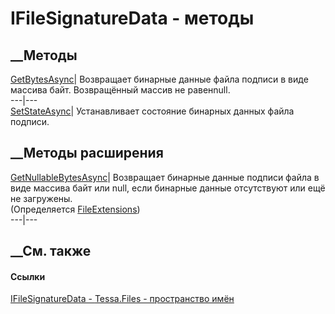 # IFileSignatureData - методы
##  __Методы
[GetBytesAsync](M_Tessa_Files_IFileSignatureData_GetBytesAsync.htm)|
Возвращает бинарные данные файла подписи в виде массива байт. Возвращённый
массив не равенnull.  
---|---  
[SetStateAsync](M_Tessa_Files_IFileSignatureData_SetStateAsync.htm)|
Устанавливает состояние бинарных данных файла подписи.  
##  __Методы расширения
[GetNullableBytesAsync](M_Tessa_Files_FileExtensions_GetNullableBytesAsync.htm)|
Возвращает бинарные данные подписи файла в виде массива байт или null, если
бинарные данные отсутствуют или ещё не загружены.  
(Определяется [FileExtensions](T_Tessa_Files_FileExtensions.htm))  
---|---  
##  __См. также
#### Ссылки
[IFileSignatureData - ](T_Tessa_Files_IFileSignatureData.htm)
[Tessa.Files - пространство имён](N_Tessa_Files.htm)
